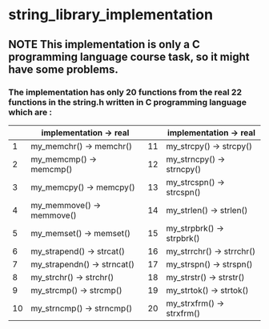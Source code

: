 # string_library_implementation
## NOTE This implementation is only a C programming language course task, so it might have some problems.
### The implementation has only 20 functions from the real 22 functions in the string.h written in C programming language which are :

  |   | implementation -> real         |   | implementation -> real       |
  | - |------------------------------ | - |------------------------------ |
  |1  | my_memchr() -> memchr()        |11 | my_strcpy() -> strcpy()      |
  |2  | my_memcmp() -> memcmp()        |12 | my_strncpy() -> strncpy()    |
  |3  | my_memcpy() -> memcpy()        |13 | my_strcspn() -> strcspn()    |
  |4  | my_memmove() -> memmove()      |14 | my_strlen() -> strlen()      |
  |5  | my_memset() -> memset()        |15 | my_strpbrk() -> strpbrk()    |
  |6  | my_strapend() -> strcat()      |16 | my_strrchr() -> strrchr()    |
  |7  | my_strapendn() -> strncat()    |17 | my_strspn() -> strspn()      |
  |8  | my_strchr() -> strchr()        |18 | my_strstr() -> strstr()      |
  |9  | my_strcmp() -> strcmp()        |19 | my_strtok() -> strtok()      |
  |10 | my_strncmp() -> strncmp()      |20 | my_strxfrm() -> strxfrm()    |
